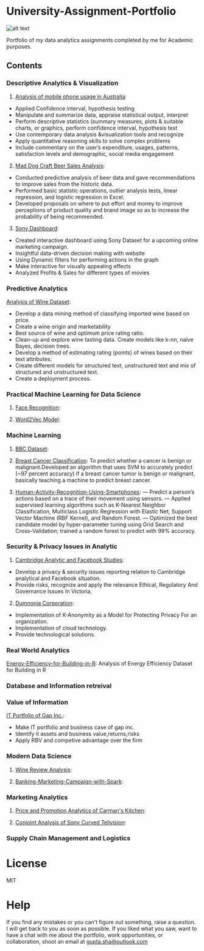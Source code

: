 # University-Assignment-Portfolio
![alt text](https://ym8tixx0byc2uhkrbzptjyt-wpengine.netdna-ssl.com/wp-content/uploads/2019/05/HDR-Scholarship-for-International-Students-at-Deakin-University-Australia.jpg)

Portfolio of my data analytics assignments completed by me for Academic purposes.
## Contents
### Descriptive Analytics & Visualization
 1. [Analysis of mobile phone usage in Australia](https://github.com/Shantanu9326/University-Assignment-Portfolio/blob/master/Descriptive%20Analytics%20%26%20Visualization(MIS%20771)/A1_218200234.pdf): 
+ Applied Confidence interval, hypothesis testing
+ Manipulate and summarize data, appraise statistical output, interpret
+	Perform descriptive statistics (summary measures, plots & suitable charts, or graphics, perform confidence interval, hypothesis test
+ Use contemporary data analysis &visualization tools and recognize
+ Apply quantitative reasoning skills to solve complex problems
+  Include commentary on the user’s expenditure, usages, patterns, satisfaction levels and demographic, social media engagement

2. [Mad Dog Craft Beer Sales Analysis](https://github.com/Shantanu9326/University-Assignment-Portfolio/blob/master/Descriptive%20Analytics%20%26%20Visualization(MIS%20771)/A2_218200234.pdf):
+ Conducted predictive analysis of beer data and gave recommendations to improve sales from the historic data. 
+ Performed basic statistic operations, outlier analysis tests, linear regression, and logistic regression in Excel. 
+ Developed proposals on where to put effort and money to improve perceptions of product quality and brand image so as to increase the probability of being recommended.

3. [Sony Dashboard](https://wp.deakin.edu.au/deakinsso_460041403_guptasha_submission_1/):
+ Created interactive dashboard using Sony Dataset for a upcoming online marketing campaign. 
+ Insightful data-driven decision making with website 
+ Using Dynamic filters for performing actions in the graph
+ Make interactive for visually appealing effects
+ Analyzed Profits & Sales for different types of movies

	
### Predictive Analytics 
[Analysis of Wine Dataset]():
+ Develop a data mining method of classifying imported wine based on price.
+ Create a wine origin and marketability
+ Best source of wine and optimum price rating ratio.
+ Clean-up and explore wine tasting data. Create models like k-nn, naïve Bayes, decision trees.
+ Develop a method of estimating rating (points) of wines based on their text attributes.
+ Create different models for structured text, unstructured text and mix of structured and unstructured text.
+ Create a deployment process.

### Practical Machine Learning for Data Science
1. [Face Recognition](): 
   
2. [Word2Vec Model](): 
    
    
### Machine Learning
1. [BBC Dataset](https://github.com/Shantanu9326/Text-Mining-Mini-Projects/blob/master/Named_Entity_Recognition.ipynb): 

2. [Breast Cancer Classification](https://github.com/Shantanu9326/University-Assignment-Portfolio/tree/master/Machine%20Learning(SIT%20720)): To predict whether a cancer is benign or malignant.Developed an algorithm that uses SVM to accurately predict (~97 percent accuracy) if a breast cancer tumor is benign or malignant, basically teaching a machine to predict breast cancer.

3. [Human-Activity-Recognition-Using-Smartphones]():
― Predict a person’s actions based on a trace of their movement using sensors.
― Applied supervised learning algorithms such as K-Nearest Neighbor Classification, Multiclass Logistic Regression with Elastic Net, Support Vector Machine (RBF Kernel), and Random Forest.
― Optimized the best candidate model by hyper-parameter tuning using Grid Search and Cross-Validation; trained a random forest to predict with 99% accuracy.


### Security & Privacy Issues in Analytic
1. [Cambridge Analytic and Facebook Studies](https://github.com/Shantanu9326/University-Assignment-Portfolio/blob/master/Security%20and%20Privacy%20Issues%20in%20Analytics(SIT719)/218200234_Shantanu_Gupta-Assignment1.pdf):
+ Develop a privacy & security issues reporting relation to Cambridge analytical and Facebook situation.
+ Provide risks, recognize and apply the relevance Ethical, Regulatory And Governance Issues In Victoria.

2. [Dumnonia Corporation](https://github.com/Shantanu9326/University-Assignment-Portfolio/blob/master/Security%20and%20Privacy%20Issues%20in%20Analytics(SIT719)/218200234_Assigment2.pdf):
+ Implementation of K-Anonymity as a Model for Protecting Privacy For an organization. 
+ Implementation of cloud technology.
+ Provide technological solutions.

### Real World Analytics
[Energy-Efficiency-for-Building-in-R](https://github.com/Shantanu9326/University-Assignment-Portfolio/blob/master/Real%20Word%20Analytics(SIT718)/Real%20World%20Analytics%20Assignment.pdf): Analysis of Energy Efficiency Dataset for Building in R


### Database and Information retreival

### Value of Information
 [IT Portfolio of Gap Inc.]():
+ Make IT portfolio and business case of gap inc.
+ Identify it assets and business value,returns,risks
+ Apply RBV and competive advantage over the firm

### Modern Data Science
1. [Wine Review Analysis]():

2. [Banking-Marketing-Campaign-with-Spark]():

### Marketing Analytics
1. [Price and Promotion Analytics of Carman's Kitchen]():

2. [Conjoint Analysis of Sony Curved Telivision]():

### Supply Chain Management and Logistics

  
# License

MIT

# Help

If you find any mistakes or you can't figure out something, raise a question. I will get back to you as soon as possible. If you liked what you saw, want to have a chat with me about the portfolio, work opportunities, or collaboration, shoot an email at gupta.sha@outlook.com

